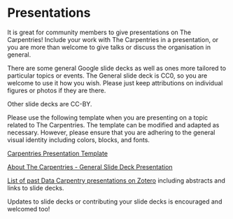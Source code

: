 # Presentations

It is great for community members to give presentations on The Carpentries!
Include your work with The Carpentries in a presentation, or you are more than welcome
to give talks or discuss the organisation in general.

There are some general Google slide decks as well as ones more tailored to
particular topics or events. The General slide deck is CC0, so you are welcome to use it how you wish. Please just keep attributions on individual figures or photos if they are there.

Other slide decks are CC-BY.

Please use the following template when you are presenting on a topic related to The Carpentries. The template can be modified and adapted as necessary. However, please ensure that you are adhering to the general visual identity including colors, blocks, and fonts.

[Carpentries Presentation Template](https://docs.google.com/presentation/d/160gj2GGepxlwJb2F0mPjUQ92aYENr8R_qulkuHXe5SU/edit#slide=id.p)

[About The Carpentries - General Slide Deck Presentation](https://docs.google.com/presentation/d/1PmkGMXN5-jZNugEJXYxlEBE-ecTxXFIZHMJLwQ96Haw)

[List of past Data Carpentry presentations on Zotero](https://www.zotero.org/groups/597593/datacarpentry/items/collectionKey/WT38F37Q) including abstracts and links to slide decks.

Updates to slide decks or contributing your slide decks is encouraged and welcomed too!
